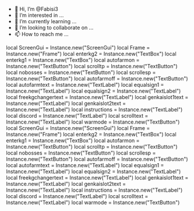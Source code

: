- 👋 Hi, I’m @Fabisi3
- 👀 I’m interested in ...
- 🌱 I’m currently learning ...
- 💞️ I’m looking to collaborate on ...
- 📫 How to reach me ...

<!---
Fabisi3/Fabisi3 is a ✨ special ✨ repository because its `README.md` (this file) appears on your GitHub profile.
You can click the Preview link to take a look at your changes.
--->
local ScreenGui = Instance.new("ScreenGui")
local Frame = Instance.new("Frame")
local enterkg2 = Instance.new("TextBox")
local enterkg1 = Instance.new("TextBox")
local autofarmon = Instance.new("TextButton")
local scrolltp = Instance.new("TextButton")
local nobosses = Instance.new("TextButton")
local scrollesp = Instance.new("TextButton")
local autofarmoff = Instance.new("TextButton")
local autofarmtext = Instance.new("TextLabel")
local equalsign1 = Instance.new("TextLabel")
local equalsign2 = Instance.new("TextLabel")
local freekgchangertext = Instance.new("TextLabel")
local genkaislot1text = Instance.new("TextLabel")
local genkaislot2text = Instance.new("TextLabel")
local instructions = Instance.new("TextLabel")
local discord = Instance.new("TextLabel")
local scrolltext = Instance.new("TextLabel")
local warmode = Instance.new("TextButton")
local ScreenGui = Instance.new("ScreenGui")
local Frame = Instance.new("Frame")
local enterkg2 = Instance.new("TextBox")
local enterkg1 = Instance.new("TextBox")
local autofarmon = Instance.new("TextButton")
local scrolltp = Instance.new("TextButton")
local nobosses = Instance.new("TextButton")
local scrollesp = Instance.new("TextButton")
local autofarmoff = Instance.new("TextButton")
local autofarmtext = Instance.new("TextLabel")
local equalsign1 = Instance.new("TextLabel")
local equalsign2 = Instance.new("TextLabel")
local freekgchangertext = Instance.new("TextLabel")
local genkaislot1text = Instance.new("TextLabel")
local genkaislot2text = Instance.new("TextLabel")
local instructions = Instance.new("TextLabel")
local discord = Instance.new("TextLabel")
local scrolltext = Instance.new("TextLabel")
local warmode = Instance.new("TextButton")
